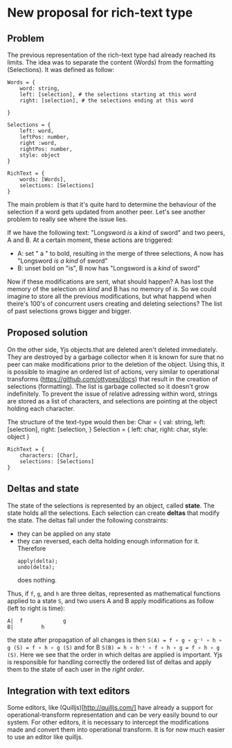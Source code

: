 # New proposal for rich-text type

## Problem
The previous representation of the rich-text type had already reached its limits. The idea was to separate the content (Words) from the formatting (Selections). It was defined as follow:

    Words = {
        word: string,
        left: [selection], # the selections starting at this word
        right: [selection], # the selections ending at this word

    }

    Selections = {
        left: word,
        leftPos: number,
        right :word,
        rightPos: number,
        style: object
    }

    RichText = {
        words: [Words],
        selections: [Selections]
    }

The main problem is that it's quite hard to determine the behaviour of the selection if a word gets updated from another peer. Let's see another problem to really see where the issue lies.

If we have the following text: "Longsword *is* a *kind* of sword" and two peers, A and B.
At a certain moment, these actions are triggered:
- A: set " a " to bold, resulting in the merge of three selections, A now has
  "Longsword *is a kind* of sword"
- B:  unset bold on "is", B now has
  "Longsword is a *kind* of sword"

Now if these modifications are sent, what should happen? A has lost the memory of the selection on *kind* and B has no memory of *is*. So we could imagine to store all the previous modifications, but what happend when theire's 100's of concurrent users creating and deleting selections? The list of past selections grows bigger and bigger.

## Proposed solution
On the other side, Yjs objects.that are deleted aren't deleted immediately. They are destroyed by a garbage collector when it is known for sure that no peer can make modifications prior to the deletion of the object. Using this, it is possible to imagine an ordered list of actions, very similar to operational transforms (https://github.com/ottypes/docs) that result in the creation of selections (formatting). The list is garbage collected so it doesn't grow indefinitely. To prevent the issue of relative adressing within word, strings are stored as a list of characters, and selections are pointing at the object holding each character.

The structure of the text-type would then be:
    Char = {
        val: string,
        left: [selection],
        right: [selection,
    }
    Selection = {
        left: char,
        right: char,
        style: object
    }

    RichText = {
        characters: [Char],
        selections: [Selections]
    }

## Deltas and state
The state of the selections is represented by an object, called **state**. The state holds all the selections. Each selection can create **deltas** that modify the state. The deltas fall under the following constraints:
- they can be applied on any state
- they can reversed, each delta holding enough information for it. Therefore
  ```
  apply(delta);
  undo(delta);
  ```
  does nothing.

Thus, if `f`, `g`, and `h` are three deltas, represented as mathematical functions applied to a state `S`, and two users A and B apply modifications as follow (left to right is time):

    A|  f             g
    B|         h

the state after propagation of all changes is then `S(A) = f ∘ g ∘ g⁻¹ ∘ h ∘ g (S) = f ∘ h ∘ g (S)` and for B `S(B) = h ∘ h⁻¹ ∘ f ∘ h ∘ g = f ∘ h ∘ g (S)`.
Here we see that the order in which deltas are applied is important.
Yjs is responsible for handling correctly the ordered list of deltas and apply them to the state of each user in the *right order*.

## Integration with text editors
Some editors, like (Quilljs)[http://quilljs.com/] have already a support for operational-transform representation and can be very easily bound to our system. For other editors, it is necessary to intercept the modifications made and convert them into operational transform. It is for now much easier to use an editor like quilljs.
